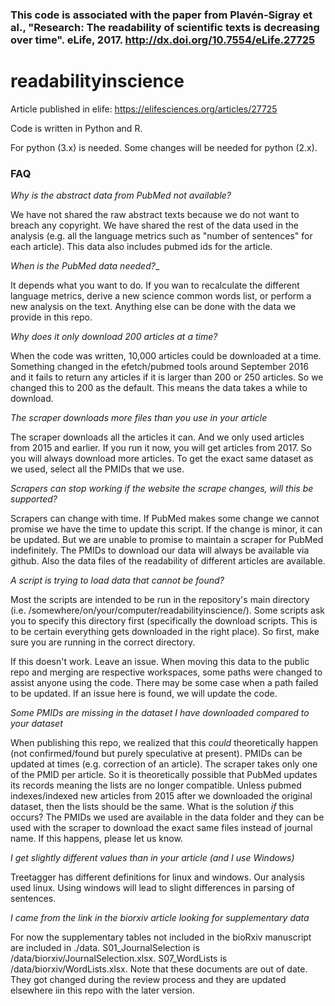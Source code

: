 

### This code is associated with the paper from Plavén-Sigray et al., "Research: The readability of scientific texts is decreasing over time". eLife, 2017. http://dx.doi.org/10.7554/eLife.27725

# readabilityinscience

Article published in elife: https://elifesciences.org/articles/27725

Code is written in Python and R.

For python (3.x) is needed. Some changes will be needed for python (2.x).

### FAQ

_Why is the abstract data from PubMed not available?_

We have not shared the raw abstract texts because we do not want to breach any copyright. We have shared the rest of the data used in the analysis (e.g. all the language metrics such as "number of sentences" for each article). This data also includes pubmed ids for the article.

_When is the PubMed data needed?__

It depends what you want to do. If you wan to recalculate the different language metrics, derive a new science common words list, or perform a new analysis on the text. Anything else can be done with the data we provide in this repo.  

_Why does it only download 200 articles at a time?_

When the code was written, 10,000 articles could be downloaded at a time. Something changed in the efetch/pubmed tools around September 2016 and it fails to return any articles if it is larger than 200 or 250 articles. So we changed this to 200 as the default. This means the data takes a while to download.

_The scraper downloads more files than you use in your article_

The scraper downloads all the articles it can. And we only used articles from 2015 and earlier. If you run it now, you will get articles from 2017. So you will always download more articles. To get the exact same dataset as we used, select all the PMIDs that we use.

_Scrapers can stop working if the website the scrape changes, will this be supported?_

Scrapers can change with time. If PubMed makes some change we cannot promise we have the time to update this script. If the change is minor, it can be updated. But we are unable to promise to maintain a scraper for PubMed indefinitely. The PMIDs to download our data will always be available via github. Also the data files of the readability of different articles are available.

_A script is trying to load data that cannot be found?_

Most the scripts are intended to be run in the repository's main directory (i.e. /somewhere/on/your/computer/readabilityinscience/). Some scripts ask you to specify this directory first (specifically the download scripts. This is to be certain everything gets downloaded in the right place). So first, make sure you are running in the correct directory.

If this doesn't work. Leave an issue. When moving this data to the public repo and merging are respective workspaces, some paths were changed to assist anyone using the code. There may be some case when a path failed to be updated. If an issue here is found, we will update the code.


_Some PMIDs are missing in the dataset I have downloaded compared to your dataset_

When publishing this repo, we realized that this *could* theoretically happen (not confirmed/found but purely speculative at present). PMIDs can be updated at times (e.g. correction of an article). The scraper takes only one of the PMID per article. So it is theoretically possible that PubMed updates its records meaning the lists are no longer compatible. Unless pubmed indexes/indexed new articles from 2015 after we downloaded the original dataset, then the lists should be the same. What is the solution *if* this occurs? The PMIDs we used are available in the data folder and they can be used with the scraper to download the exact same files instead of journal name. If this happens, please let us know.

_I get slightly different values than in your article (and I use Windows)_

Treetagger has different definitions for linux and windows. Our analysis used linux. Using windows will lead to slight differences in parsing of sentences.

_I came from the link in the biorxiv article looking for supplementary data_

For now the supplementary tables not included in the bioRxiv manuscript are included in ./data. S01_JournalSelection is /data/biorxiv/JournalSelection.xlsx. S07_WordLists is /data/biorxiv/WordLists.xlsx. Note that these documents are out of date. They got changed during the review process and they are updated elsewhere iin this repo with the later version.
